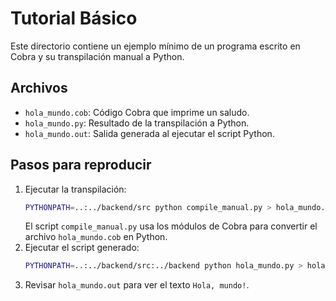 # Tutorial Básico

Este directorio contiene un ejemplo mínimo de un programa escrito en Cobra y su transpilación manual a Python.

## Archivos

- `hola_mundo.cob`: Código Cobra que imprime un saludo.
- `hola_mundo.py`: Resultado de la transpilación a Python.
- `hola_mundo.out`: Salida generada al ejecutar el script Python.

## Pasos para reproducir

1. Ejecutar la transpilación:
   ```bash
   PYTHONPATH=..:../backend/src python compile_manual.py > hola_mundo.py
   ```
   El script `compile_manual.py` usa los módulos de Cobra para convertir el archivo `hola_mundo.cob` en Python.
2. Ejecutar el script generado:
   ```bash
   PYTHONPATH=..:../backend/src:../backend python hola_mundo.py > hola_mundo.out
   ```
3. Revisar `hola_mundo.out` para ver el texto `Hola, mundo!`.
